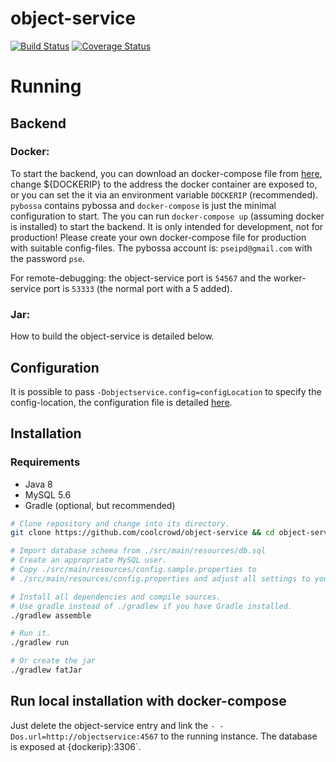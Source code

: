 # object-service

[![Build Status](https://travis-ci.org/coolcrowd/object-service.svg?branch=master)](https://travis-ci.org/coolcrowd/object-service)
[![Coverage Status](https://coveralls.io/repos/github/coolcrowd/object-service/badge.svg?branch=master)](https://coveralls.io/github/coolcrowd/object-service?branch=master)

# Running

## Backend

### Docker:

To start the backend, you can download an docker-compose file from [here](https://github.com/coolcrowd/object-service/tree/master/image/compose),
change ${DOCKERIP} to the address the docker container are exposed to, or you can set the it via an environment variable `DOCKERIP` (recommended).
`pybossa` contains pybossa and `docker-compose` is just the minimal configuration to start. 
The you can run `docker-compose up` (assuming docker is installed) to start the backend. It is only intended for development, not for production!
Please create your own docker-compose file for production with suitable config-files.
The pybossa account is: `pseipd@gmail.com` with the password `pse`.

For remote-debugging: the object-service port is `54567` and the worker-service port is `53333` (the normal port with a 5 added).

### Jar:

How to build the object-service is detailed below.


## Configuration

It is possible to pass `-Dobjectservice.config=configLocation` to specify the config-location, the configuration file is detailed 
[here](https://raw.githubusercontent.com/coolcrowd/object-service/master/src/main/resources/config.sample.yml).


## Installation

### Requirements

 * Java 8
 * MySQL 5.6
 * Gradle (optional, but recommended)

```bash
# Clone repository and change into its directory.
git clone https://github.com/coolcrowd/object-service && cd object-service

# Import database schema from ./src/main/resources/db.sql
# Create an appropriate MySQL user.
# Copy ./src/main/resources/config.sample.properties to
# ./src/main/resources/config.properties and adjust all settings to your needs.

# Install all dependencies and compile sources.
# Use gradle instead of ./gradlew if you have Gradle installed.
./gradlew assemble

# Run it.
./gradlew run

# Or create the jar
./gradlew fatJar
```

## Run local installation with docker-compose

Just delete the object-service entry and link the `- -Dos.url=http://objectservice:4567` to the running instance.
The database is exposed at {dockerip}:3306`.